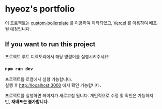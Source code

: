 # hyeoz's portfolio

이 프로젝트는 [custom-boilerplate](https://github.com/hyeoz/custom-boilerplate) 를 이용하여 제작되었고,
[Vercel](https://vercel.com/) 를 이용하여 배포될 예정입니다.

## If you want to run this project

프로젝트 루트 디렉토리에서 해당 명령어를 실행시켜주세요!

### `npm run dev`

프로젝트를 로컬에서 실행 가능합니다. \
실행 후 [http://localhost:3000](http://localhost:3000) 에서 확인 가능합니다.

프로젝트를 실행하면 페이지가 새로고침 됩니다.
개인적으로 수정 및 확인은 가능하지만, **재배포는 불가합니다.**
